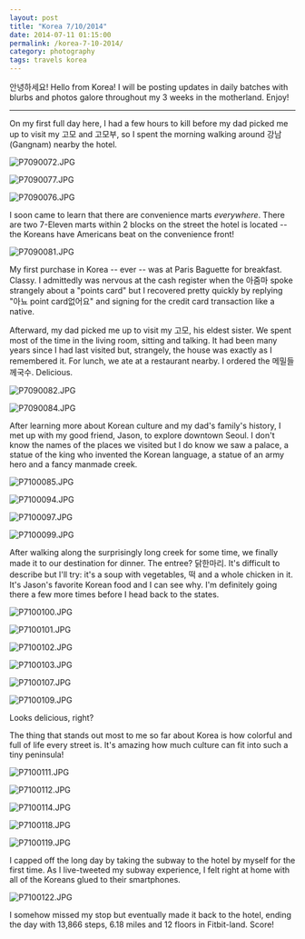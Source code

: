 ```yaml
---
layout: post
title: "Korea 7/10/2014"
date: 2014-07-11 01:15:00
permalink: /korea-7-10-2014/
category: photography
tags: travels korea
---
```

안녕하세요! Hello from Korea! I will be posting updates in daily batches with blurbs and photos galore throughout my 3 weeks in the motherland. Enjoy!

***

On my first full day here, I had a few hours to kill before my dad picked me up to visit my 고모 and 고모부, so I spent the morning walking around 강남 (Gangnam) nearby the hotel.

![P7090072.JPG](http://img.svbtle.com/mu1p8nzasthhpw.jpg)

![P7090077.JPG](http://img.svbtle.com/0qmcks47ewfkog.jpg)

![P7090076.JPG](http://img.svbtle.com/jabtkj0efavma.jpg)

I soon came to learn that there are convenience marts *everywhere*. There are two 7-Eleven marts within 2 blocks on the street the hotel is located -- the Koreans have Americans beat on the convenience front!

![P7090081.JPG](http://img.svbtle.com/m05cmsh3jcj9qg.jpg)

My first purchase in Korea -- ever -- was at Paris Baguette for breakfast. Classy. I admittedly was nervous at the cash register when the 아줌마 spoke strangely about a "points card" but I recovered pretty quickly by replying "아뇨 point card없어요" and signing for the credit card transaction like a native.

Afterward, my dad picked me up to visit my 고모, his eldest sister. We spent most of the time in the living room, sitting and talking. It had been many years since I had last visited but, strangely, the house was exactly as I remembered it. For lunch, we ate at a restaurant nearby. I ordered the 메밀들께국수. Delicious.

![P7090082.JPG](http://img.svbtle.com/owoodgbo1usna.jpg)

![P7090084.JPG](http://img.svbtle.com/nhjkb61ufdppsw.jpg)

After learning more about Korean culture and my dad's family's history, I met up with my good friend, Jason, to explore downtown Seoul. I don't know the names of the places we visited but I do know we saw a palace, a statue of the king who invented the Korean language, a statue of an army hero and a fancy manmade creek.

![P7100085.JPG](http://img.svbtle.com/wue4f7pcvyhva.jpg)

![P7100094.JPG](http://img.svbtle.com/6igjfvbdj1vwq.jpg)

![P7100097.JPG](http://img.svbtle.com/vavtn4o7vzoujq.jpg)

![P7100099.JPG](http://img.svbtle.com/rm8p0y7l7oh3w.jpg)

After walking along the surprisingly long creek for some time, we finally made it to our destination for dinner. The entree? 닭한마리. It's difficult to describe but I'll try: it's a soup with vegetables, 떡 and a whole chicken in it. It's Jason's favorite Korean food and I can see why. I'm definitely going there a few more times before I head back to the states.

![P7100100.JPG](http://img.svbtle.com/xiwi2z1jwxfiq.jpg)

![P7100101.JPG](http://img.svbtle.com/vhbontn0kxhrfa.jpg)

![P7100102.JPG](http://img.svbtle.com/wuveg7czyza.jpg)

![P7100103.JPG](http://img.svbtle.com/zflp9px6f4aqw.jpg)

![P7100107.JPG](http://img.svbtle.com/whlpwneckcg.jpg)

![P7100109.JPG](http://img.svbtle.com/zfwdtw55gy2i8a.jpg)

Looks delicious, right?

The thing that stands out most to me so far about Korea is how colorful and full of life every street is. It's amazing how much culture can fit into such a tiny peninsula!

![P7100111.JPG](http://img.svbtle.com/4ymxnqgi4v5nza.jpg)

![P7100112.JPG](http://img.svbtle.com/qws05c1si6j4g.jpg)

![P7100114.JPG](http://img.svbtle.com/tc33tenx4civg.jpg)

![P7100118.JPG](http://img.svbtle.com/byqef66ikbndzw.jpg)

![P7100119.JPG](http://img.svbtle.com/diobqyfsj7bzqq.jpg)

I capped off the long day by taking the subway to the hotel by myself for the first time. As I live-tweeted my subway experience, I felt right at home with all of the Koreans glued to their smartphones.

![P7100122.JPG](http://img.svbtle.com/urvzwrdr6rujzg.jpg)

I somehow missed my stop but eventually made it back to the hotel, ending the day with 13,866 steps, 6.18 miles and 12 floors in Fitbit-land. Score!
